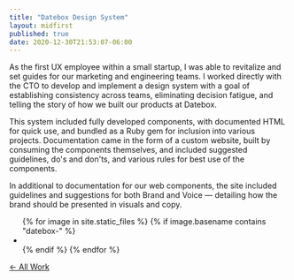 ```yaml
---
title: "Datebox Design System"
layout: midfirst
published: true
date: 2020-12-30T21:53:07-06:00
---
```


As the first UX employee within a small startup, I was able to revitalize and set guides for our marketing
and engineering teams. I worked directly with the CTO to develop and implement a design system with a goal
of establishing consistency across teams, eliminating decision fatigue, and telling the story of how we
built our products at Datebox.

This system included fully developed components, with documented HTML for quick use, and bundled as a
Ruby gem for inclusion into various projects. Documentation came in the form of a custom website, built by
consuming the components themselves, and included suggested guidelines, do's and don'ts, and various rules
for best use of the components.

In additional to documentation for our web components, the site included guidelines and suggestions for
both Brand and Voice — detailing how the brand should be presented in visuals and copy.

<ul class="img-grid list list--inline">
{% for image in site.static_files %}
  {% if image.basename contains "datebox-" %}
    <li data-src="/assets/img/{{image.name}}?ver={{site.version}}">
      <a href="/assets/img/{{image.name}}?ver={{site.version}}">
        <img data-src="/assets/img/{{image.name}}?ver={{site.version}}" />
      </a>
    </li>
  {% endif %}
{% endfor %}
</ul>

<a href="/midfirst/work" class="take-me-back">&larr; All Work</a>
